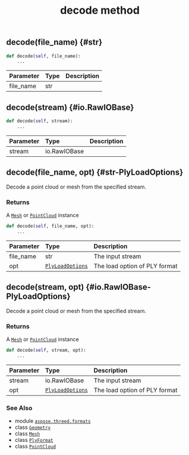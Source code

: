 ﻿---
title: decode method
second_title: Aspose.3D for Python via .NET API References
description: 
type: docs
weight: 40
url: /python-net/aspose.threed.formats/plyformat/decode/
is_root: false
---

## decode(file_name) {#str}





```python
def decode(self, file_name):
    ...
```


| Parameter | Type | Description |
| :- | :- | :- |
| file_name | str |  |


## decode(stream) {#io.RawIOBase}





```python
def decode(self, stream):
    ...
```


| Parameter | Type | Description |
| :- | :- | :- |
| stream | io.RawIOBase |  |


## decode(file_name, opt) {#str-PlyLoadOptions}

Decode a point cloud or mesh from the specified stream.


### Returns 


A [`Mesh`](/3d/python-net/aspose.threed.entities/mesh) or [`PointCloud`](/3d/python-net/aspose.threed.entities/pointcloud) instance


```python
def decode(self, file_name, opt):
    ...
```


| Parameter | Type | Description |
| :- | :- | :- |
| file_name | str | The input stream |
| opt | [`PlyLoadOptions`](/3d/python-net/aspose.threed.formats/plyloadoptions) | The load option of PLY format |


## decode(stream, opt) {#io.RawIOBase-PlyLoadOptions}

Decode a point cloud or mesh from the specified stream.


### Returns 


A [`Mesh`](/3d/python-net/aspose.threed.entities/mesh) or [`PointCloud`](/3d/python-net/aspose.threed.entities/pointcloud) instance


```python
def decode(self, stream, opt):
    ...
```


| Parameter | Type | Description |
| :- | :- | :- |
| stream | io.RawIOBase | The input stream |
| opt | [`PlyLoadOptions`](/3d/python-net/aspose.threed.formats/plyloadoptions) | The load option of PLY format |



### See Also
* module [`aspose.threed.formats`](../../)
* class [`Geometry`](/3d/python-net/aspose.threed.entities/geometry)
* class [`Mesh`](/3d/python-net/aspose.threed.entities/mesh)
* class [`PlyFormat`](/3d/python-net/aspose.threed.formats/plyformat)
* class [`PointCloud`](/3d/python-net/aspose.threed.entities/pointcloud)
